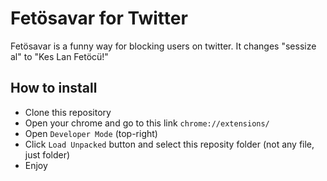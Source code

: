 # Fetösavar for Twitter
Fetösavar is a funny way for blocking users on twitter.
It changes "sessize al" to "Kes Lan Fetöcü!"

## How to install
- Clone this repository
- Open your chrome and go to this link `chrome://extensions/`
- Open `Developer Mode` (top-right)
- Click `Load Unpacked` button and select this reposity folder (not any file, just folder)
- Enjoy